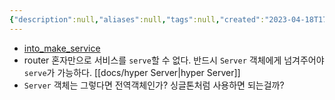```yaml
---
{"description":null,"aliases":null,"tags":null,"created":"2023-04-18T17:59:47","updated":"2023-07-15T21:30:21","title":"axum service","dg-publish":true,"permalink":"/docs/axum service/","dgPassFrontmatter":true}
---
```


- [into_make_service](https://docs.rs/axum/latest/axum/routing/struct.Router.html#method.into_make_service)
- router 혼자만으로 서비스를 `serve`할 수 없다. 반드시 `Server` 객체에게 넘겨주어야 `serve`가 가능하다. [[docs/hyper Server\|hyper Server]]
- `Server` 객체는 그렇다면 전역객체인가? 싱글톤처럼 사용하면 되는걸까?
